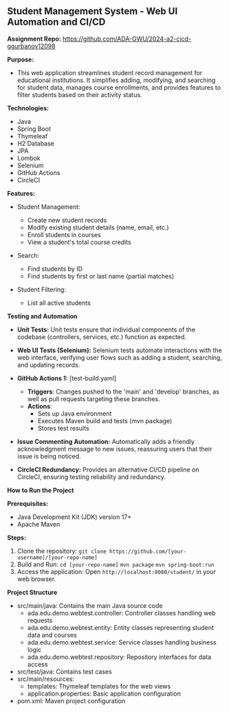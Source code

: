 ## Student Management System - Web UI Automation and CI/CD

**Assignment Repo:** https://github.com/ADA-GWU/2024-a2-cicd-ggurbanov12098

**Purpose:** 
*  This web application streamlines student record management for educational institutions. It simplifies adding, modifying, and searching for student data, manages course enrollments, and provides features to filter students based on their activity status.

**Technologies:**
*  Java 
*  Spring Boot
*  Thymeleaf 
*  H2 Database 
*  JPA 
* Lombok
*  Selenium 
*  GitHub Actions
*  CircleCI

**Features:**

* Student Management:
  * Create new student records
  * Modify existing student details (name, email, etc.)
  * Enroll students in courses
  * View a student's total course credits

* Search:
    * Find students by ID
    * Find students by first or last name (partial matches)

* Student Filtering:
    * List all active students

**Testing and Automation**

*  **Unit Tests:** Unit tests ensure that individual components of the codebase (controllers, services, etc.) function as expected.
*  **Web UI Tests (Selenium):** Selenium tests automate interactions with the web interface, verifying user flows such as adding a student, searching, and updating records.
*  **GitHub Actions 1:**  [test-build.yaml] 
   * **Triggers**: Changes pushed to the 'main' and 'develop' branches, as well as pull requests targeting these branches. 
   * **Actions**:
     * Sets up Java environment
     * Executes Maven build and tests (mvn package)
     * Stores test results
 
* **Issue Commenting Automation:** Automatically adds a friendly acknowledgment message to new issues, reassuring users that their issue is being noticed.

*  **CircleCI Redundancy:** Provides an alternative CI/CD pipeline on CircleCI, ensuring testing reliability and redundancy.

**How to Run the Project**

**Prerequisites:**
*   Java Development Kit (JDK) version 17+
*    Apache Maven

**Steps:**
1) Clone the repository: ``git clone https://github.com/[your-username]/[your-repo-name]``
2) Build and Run: 
   ``cd [your-repo-name]``
   ``mvn package``
   ``mvn spring-boot:run``
3) Access the application: Open ``http://localhost:8080/student/`` in your web browser.


**Project Structure** 


* src/main/java: Contains the main Java source code
  * ada.edu.demo.webtest.controller: Controller classes handling web requests
  * ada.edu.demo.webtest.entity: Entity classes representing student data and courses
  * ada.edu.demo.webtest.service: Service classes handling business logic
  * ada.edu.demo.webtest.repository: Repository interfaces for data access
* src/test/java: Contains test cases
* src/main/resources:
  * templates: Thymeleaf templates for the web views
  * application.properties: Basic application configuration
* pom.xml: Maven project configuration
